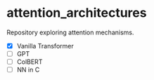 # attention_architectures

Repository exploring attention mechanisms.

- [X] Vanilla Transformer
- [ ] GPT
- [ ] ColBERT
- [ ] NN in C
